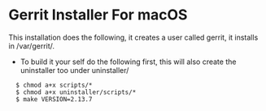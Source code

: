 # Gerrit Installer For macOS

This installation does the following, it creates a user called gerrit,
it installs in /var/gerrit/.

* To build it your self do the following first, this will also create the uninstaller too under uninstaller/

```
  $ chmod a+x scripts/*
  $ chmod a+x uninstaller/scripts/*
  $ make VERSION=2.13.7
```
